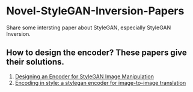 # Novel-StyleGAN-Inversion-Papers
Share some intersting paper about StyleGAN, especially StyleGAN Inversion.

## How to design the encoder? These papers give their solutions.
1. [Designing an Encoder for StyleGAN Image Manipulation](https://arxiv.org/pdf/2102.02766.pdf)
2. [Encoding in style: a stylegan encoder for image-to-image translation](https://arxiv.org/pdf/2008.00951.pdf)

